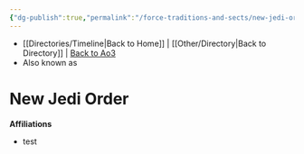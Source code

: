 ```yaml
---
{"dg-publish":true,"permalink":"/force-traditions-and-sects/new-jedi-order/","tags":["galacticsenate","resistance","jedi","faction"],"noteIcon":"saber1"}
---
```


- [[Directories/Timeline\|Back to Home]] | [[Other/Directory\|Back to Directory]] | [Back to Ao3](https://archiveofourown.org/works/19334440/chapters/45992584)
- Also known as

# New Jedi Order


**Affiliations** 
- test
